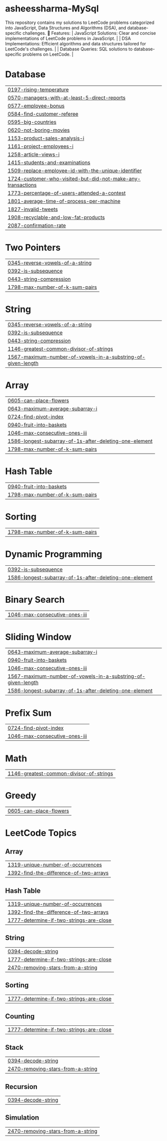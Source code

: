 # asheessharma-MySql
This repository contains my solutions to LeetCode problems categorized into JavaScript, Data Structures and Algorithms (DSA), and database-specific challenges.
🌟 Features:
| JavaScript Solutions: Clear and concise implementations of LeetCode problems in JavaScript. |
| DSA Implementations: Efficient algorithms and data structures tailored for LeetCode's challenges. |
| Database Queries: SQL solutions to database-specific problems on LeetCode. |


# Database
|  |
| ------- |
| [0197-rising-temperature](https://github.com/asheessharma/asheessharma-MySql/tree/master/0197-rising-temperature) |
| [0570-managers-with-at-least-5-direct-reports](https://github.com/asheessharma/asheessharma-MySql/tree/master/0570-managers-with-at-least-5-direct-reports) |
| [0577-employee-bonus](https://github.com/asheessharma/asheessharma-MySql/tree/master/0577-employee-bonus) |
| [0584-find-customer-referee](https://github.com/asheessharma/asheessharma-MySql/tree/master/0584-find-customer-referee) |
| [0595-big-countries](https://github.com/asheessharma/asheessharma-MySql/tree/master/0595-big-countries) |
| [0620-not-boring-movies](https://github.com/asheessharma/asheessharma-MySql/tree/master/0620-not-boring-movies) |
| [1153-product-sales-analysis-i](https://github.com/asheessharma/asheessharma-MySql/tree/master/1153-product-sales-analysis-i) |
| [1161-project-employees-i](https://github.com/asheessharma/asheessharma-MySql/tree/master/1161-project-employees-i) |
| [1258-article-views-i](https://github.com/asheessharma/asheessharma-MySql/tree/master/1258-article-views-i) |
| [1415-students-and-examinations](https://github.com/asheessharma/asheessharma-MySql/tree/master/1415-students-and-examinations) |
| [1509-replace-employee-id-with-the-unique-identifier](https://github.com/asheessharma/asheessharma-MySql/tree/master/1509-replace-employee-id-with-the-unique-identifier) |
| [1724-customer-who-visited-but-did-not-make-any-transactions](https://github.com/asheessharma/asheessharma-MySql/tree/master/1724-customer-who-visited-but-did-not-make-any-transactions) |
| [1773-percentage-of-users-attended-a-contest](https://github.com/asheessharma/asheessharma-MySql/tree/master/1773-percentage-of-users-attended-a-contest) |
| [1801-average-time-of-process-per-machine](https://github.com/asheessharma/asheessharma-MySql/tree/master/1801-average-time-of-process-per-machine) |
| [1827-invalid-tweets](https://github.com/asheessharma/asheessharma-MySql/tree/master/1827-invalid-tweets) |
| [1908-recyclable-and-low-fat-products](https://github.com/asheessharma/asheessharma-MySql/tree/master/1908-recyclable-and-low-fat-products) |
| [2087-confirmation-rate](https://github.com/asheessharma/asheessharma-MySql/tree/master/2087-confirmation-rate) |
# Two Pointers
|  |
| ------- |
| [0345-reverse-vowels-of-a-string](https://github.com/asheessharma/asheessharma-MySql/tree/master/0345-reverse-vowels-of-a-string) |
| [0392-is-subsequence](https://github.com/asheessharma/asheessharma-MySql/tree/master/0392-is-subsequence) |
| [0443-string-compression](https://github.com/asheessharma/asheessharma-MySql/tree/master/0443-string-compression) |
| [1798-max-number-of-k-sum-pairs](https://github.com/asheessharma/asheessharma-MySql/tree/master/1798-max-number-of-k-sum-pairs) |
# String
|  |
| ------- |
| [0345-reverse-vowels-of-a-string](https://github.com/asheessharma/asheessharma-MySql/tree/master/0345-reverse-vowels-of-a-string) |
| [0392-is-subsequence](https://github.com/asheessharma/asheessharma-MySql/tree/master/0392-is-subsequence) |
| [0443-string-compression](https://github.com/asheessharma/asheessharma-MySql/tree/master/0443-string-compression) |
| [1146-greatest-common-divisor-of-strings](https://github.com/asheessharma/asheessharma-MySql/tree/master/1146-greatest-common-divisor-of-strings) |
| [1567-maximum-number-of-vowels-in-a-substring-of-given-length](https://github.com/asheessharma/asheessharma-MySql/tree/master/1567-maximum-number-of-vowels-in-a-substring-of-given-length) |
# Array
|  |
| ------- |
| [0605-can-place-flowers](https://github.com/asheessharma/asheessharma-MySql/tree/master/0605-can-place-flowers) |
| [0643-maximum-average-subarray-i](https://github.com/asheessharma/asheessharma-MySql/tree/master/0643-maximum-average-subarray-i) |
| [0724-find-pivot-index](https://github.com/asheessharma/asheessharma-MySql/tree/master/0724-find-pivot-index) |
| [0940-fruit-into-baskets](https://github.com/asheessharma/asheessharma-MySql/tree/master/0940-fruit-into-baskets) |
| [1046-max-consecutive-ones-iii](https://github.com/asheessharma/asheessharma-MySql/tree/master/1046-max-consecutive-ones-iii) |
| [1586-longest-subarray-of-1s-after-deleting-one-element](https://github.com/asheessharma/asheessharma-MySql/tree/master/1586-longest-subarray-of-1s-after-deleting-one-element) |
| [1798-max-number-of-k-sum-pairs](https://github.com/asheessharma/asheessharma-MySql/tree/master/1798-max-number-of-k-sum-pairs) |
# Hash Table
|  |
| ------- |
| [0940-fruit-into-baskets](https://github.com/asheessharma/asheessharma-MySql/tree/master/0940-fruit-into-baskets) |
| [1798-max-number-of-k-sum-pairs](https://github.com/asheessharma/asheessharma-MySql/tree/master/1798-max-number-of-k-sum-pairs) |
# Sorting
|  |
| ------- |
| [1798-max-number-of-k-sum-pairs](https://github.com/asheessharma/asheessharma-MySql/tree/master/1798-max-number-of-k-sum-pairs) |
# Dynamic Programming
|  |
| ------- |
| [0392-is-subsequence](https://github.com/asheessharma/asheessharma-MySql/tree/master/0392-is-subsequence) |
| [1586-longest-subarray-of-1s-after-deleting-one-element](https://github.com/asheessharma/asheessharma-MySql/tree/master/1586-longest-subarray-of-1s-after-deleting-one-element) |
# Binary Search
|  |
| ------- |
| [1046-max-consecutive-ones-iii](https://github.com/asheessharma/asheessharma-MySql/tree/master/1046-max-consecutive-ones-iii) |
# Sliding Window
|  |
| ------- |
| [0643-maximum-average-subarray-i](https://github.com/asheessharma/asheessharma-MySql/tree/master/0643-maximum-average-subarray-i) |
| [0940-fruit-into-baskets](https://github.com/asheessharma/asheessharma-MySql/tree/master/0940-fruit-into-baskets) |
| [1046-max-consecutive-ones-iii](https://github.com/asheessharma/asheessharma-MySql/tree/master/1046-max-consecutive-ones-iii) |
| [1567-maximum-number-of-vowels-in-a-substring-of-given-length](https://github.com/asheessharma/asheessharma-MySql/tree/master/1567-maximum-number-of-vowels-in-a-substring-of-given-length) |
| [1586-longest-subarray-of-1s-after-deleting-one-element](https://github.com/asheessharma/asheessharma-MySql/tree/master/1586-longest-subarray-of-1s-after-deleting-one-element) |
# Prefix Sum
|  |
| ------- |
| [0724-find-pivot-index](https://github.com/asheessharma/asheessharma-MySql/tree/master/0724-find-pivot-index) |
| [1046-max-consecutive-ones-iii](https://github.com/asheessharma/asheessharma-MySql/tree/master/1046-max-consecutive-ones-iii) |
# Math
|  |
| ------- |
| [1146-greatest-common-divisor-of-strings](https://github.com/asheessharma/asheessharma-MySql/tree/master/1146-greatest-common-divisor-of-strings) |
# Greedy
|  |
| ------- |
| [0605-can-place-flowers](https://github.com/asheessharma/asheessharma-MySql/tree/master/0605-can-place-flowers) |
<!---LeetCode Topics Start-->
# LeetCode Topics
## Array
|  |
| ------- |
| [1319-unique-number-of-occurrences](https://github.com/asheessharma/asheessharma-MySql/tree/master/1319-unique-number-of-occurrences) |
| [1392-find-the-difference-of-two-arrays](https://github.com/asheessharma/asheessharma-MySql/tree/master/1392-find-the-difference-of-two-arrays) |
## Hash Table
|  |
| ------- |
| [1319-unique-number-of-occurrences](https://github.com/asheessharma/asheessharma-MySql/tree/master/1319-unique-number-of-occurrences) |
| [1392-find-the-difference-of-two-arrays](https://github.com/asheessharma/asheessharma-MySql/tree/master/1392-find-the-difference-of-two-arrays) |
| [1777-determine-if-two-strings-are-close](https://github.com/asheessharma/asheessharma-MySql/tree/master/1777-determine-if-two-strings-are-close) |
## String
|  |
| ------- |
| [0394-decode-string](https://github.com/asheessharma/asheessharma-MySql/tree/master/0394-decode-string) |
| [1777-determine-if-two-strings-are-close](https://github.com/asheessharma/asheessharma-MySql/tree/master/1777-determine-if-two-strings-are-close) |
| [2470-removing-stars-from-a-string](https://github.com/asheessharma/asheessharma-MySql/tree/master/2470-removing-stars-from-a-string) |
## Sorting
|  |
| ------- |
| [1777-determine-if-two-strings-are-close](https://github.com/asheessharma/asheessharma-MySql/tree/master/1777-determine-if-two-strings-are-close) |
## Counting
|  |
| ------- |
| [1777-determine-if-two-strings-are-close](https://github.com/asheessharma/asheessharma-MySql/tree/master/1777-determine-if-two-strings-are-close) |
## Stack
|  |
| ------- |
| [0394-decode-string](https://github.com/asheessharma/asheessharma-MySql/tree/master/0394-decode-string) |
| [2470-removing-stars-from-a-string](https://github.com/asheessharma/asheessharma-MySql/tree/master/2470-removing-stars-from-a-string) |
## Recursion
|  |
| ------- |
| [0394-decode-string](https://github.com/asheessharma/asheessharma-MySql/tree/master/0394-decode-string) |
## Simulation
|  |
| ------- |
| [2470-removing-stars-from-a-string](https://github.com/asheessharma/asheessharma-MySql/tree/master/2470-removing-stars-from-a-string) |
<!---LeetCode Topics End-->